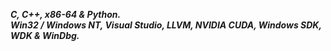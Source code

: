 ___C, C++, x86-64 & Python.___      
___Win32 / Windows NT, Visual Studio, LLVM, NVIDIA CUDA, Windows SDK, WDK & WinDbg.___  
